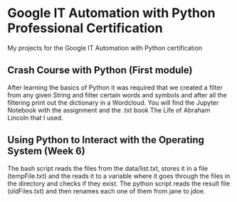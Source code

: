 # Google IT Automation with Python Professional Certification
My projects for the Google IT Automation with Python certification

## Crash Course with Python (First module)
After learning the basics of Python it was required that we created a filter from any given String and filter certain words and symbols and after all the filtering print out the dictionary in a Wordcloud.
You will find the Jupyter Notebook with the assignment and the .txt book The Life of Abraham Lincoln that I used.

## Using Python to Interact with the Operating System (Week 6)
The bash script reads the files from the data/list.txt, stores it in a file (tempFile.txt) and the reads it to a variable where it goes through the files in the directory and checks if they exist.
The python script reads the result file (oldFiles.txt) and then renames each one of them from jane to jdoe.
